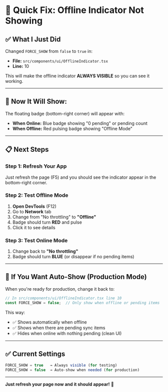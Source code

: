 # 🔧 Quick Fix: Offline Indicator Not Showing

## ✅ What I Just Did

Changed `FORCE_SHOW` from `false` to `true` in:
- **File:** `src/components/ui/OfflineIndicator.tsx`
- **Line:** 10

This will make the offline indicator **ALWAYS VISIBLE** so you can see it working.

---

## 🎯 Now It Will Show:

The floating badge (bottom-right corner) will appear with:
- **When Online:** Blue badge showing "0 pending" or pending count
- **When Offline:** Red pulsing badge showing "Offline Mode"

---

## 📋 Next Steps

### Step 1: Refresh Your App
Just refresh the page (F5) and you should see the indicator appear in the bottom-right corner.

### Step 2: Test Offline Mode
1. **Open DevTools** (F12)
2. Go to **Network** tab
3. Change from "No throttling" to **"Offline"**
4. Badge should turn **RED** and pulse
5. Click it to see details

### Step 3: Test Online Mode  
1. Change back to **"No throttling"**
2. Badge should turn **BLUE** (or disappear if no pending items)

---

## 🔧 If You Want Auto-Show (Production Mode)

When you're ready for production, change it back to:

```typescript
// In src/components/ui/OfflineIndicator.tsx line 10
const FORCE_SHOW = false;  // Only show when offline or pending items
```

This way:
- ✅ Shows automatically when offline
- ✅ Shows when there are pending sync items
- ✅ Hides when online with nothing pending (clean UI)

---

## ✅ Current Settings

```typescript
FORCE_SHOW = true   → Always visible (for testing)
FORCE_SHOW = false  → Auto-show when needed (for production)
```

---

**Just refresh your page now and it should appear!** 🎉

